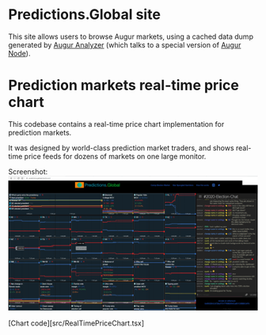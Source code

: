 # Predictions.Global site

This site allows users to browse Augur markets, using a cached data dump generated by [Augur Analyzer](https://github.com/veilco/augur-analyzer) (which talks to a special version of [Augur Node](https://github.com/veilco/augur-node)).

# Prediction markets real-time price chart

This codebase contains a real-time price chart implementation for prediction markets.

It was designed by world-class prediction market traders, and shows real-time price feeds for dozens of markets on one large monitor.

Screenshot:
<img src="public/real-time-price-chart.png"/>

[Chart code][src/RealTimePriceChart.tsx]
